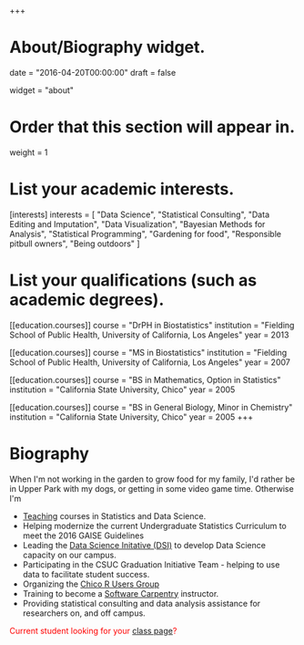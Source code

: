 +++
# About/Biography widget.

date = "2016-04-20T00:00:00"
draft = false

widget = "about"

# Order that this section will appear in.
weight = 1

# List your academic interests.
[interests]
  interests = [
    "Data Science",
    "Statistical Consulting",
    "Data Editing and Imputation",
    "Data Visualization", 
    "Bayesian Methods for Analysis", 
    "Statistical Programming", 
    "Gardening for food", 
    "Responsible pitbull owners", 
    "Being outdoors"
  ]

# List your qualifications (such as academic degrees).
[[education.courses]]
  course = "DrPH in Biostatistics"
  institution = "Fielding School of Public Health, University of California, Los Angeles"
  year = 2013

[[education.courses]]
  course = "MS in Biostatistics"
  institution = "Fielding School of Public Health, University of California, Los Angeles"
  year = 2007

[[education.courses]]
  course = "BS in Mathematics, Option in Statistics"
  institution = "California State University, Chico"
  year = 2005
 
[[education.courses]]
  course = "BS in General Biology, Minor in Chemistry"
  institution = "California State University, Chico"
  year = 2005
+++

# Biography

When I'm not working in the garden to grow food for my family, I'd rather be in Upper Park with my dogs, or getting in some video game time. Otherwise I'm

* [Teaching](#teaching) courses in Statistics and Data Science.
* Helping modernize the current Undergraduate Statistics Curriculum to meet the 2016 GAISE Guidelines
* Leading the [Data Science Initative (DSI)](http://datascience.csuchico.edu) to develop Data Science capacity on our campus.
* Participating in the CSUC Graduation Initiative Team - helping to use data to facilitate student success. 
* Organizing the [Chico R Users Group](https://www.meetup.com/Chico-R-Users-Group/)
* Training to become a [Software Carpentry](https://software-carpentry.org/) instructor. 
* Providing statistical consulting and data analysis assistance for researchers on, and off campus. 


<span style="color:red">Current student looking for your [class page](#teaching)? </span>



